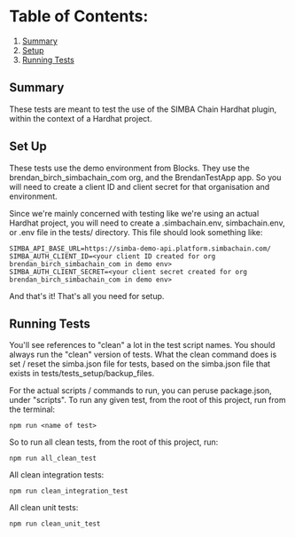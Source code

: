 # Table of Contents:
1. [Summary](#summary)
2. [Setup](#set-up)
3. [Running Tests](#running-tests)

## Summary
These tests are meant to test the use of the SIMBA Chain Hardhat plugin, within the context of a Hardhat project.

## Set Up
These tests use the demo environment from Blocks. They use the brendan_birch_simbachain_com org, and the BrendanTestApp app. So you will need to create a client ID and client secret for that organisation and environment.

Since we're mainly concerned with testing like we're using an actual Hardhat project, you will need to create a .simbachain.env, simbachain.env, or .env file in the tests/ directory. This file should look something like:

```
SIMBA_API_BASE_URL=https://simba-demo-api.platform.simbachain.com/
SIMBA_AUTH_CLIENT_ID=<your client ID created for org brendan_birch_simbachain_com in demo env>
SIMBA_AUTH_CLIENT_SECRET=<your client secret created for org brendan_birch_simbachain_com in demo env>
```

And that's it! That's all you need for setup.

## Running Tests
You'll see references to "clean" a lot in the test script names. You should always run the "clean" version of tests. What the clean command does is set / reset the simba.json file for tests, based on the simba.json file that exists in tests/tests_setup/backup_files.

For the actual scripts / commands to run, you can peruse package.json, under "scripts". To run any given test, from the root of this project, run from the terminal:

```
npm run <name of test>
```

So to run all clean tests, from the root of this project, run:

```
npm run all_clean_test
```

All clean integration tests:

```
npm run clean_integration_test
```

All clean unit tests:

```
npm run clean_unit_test
```